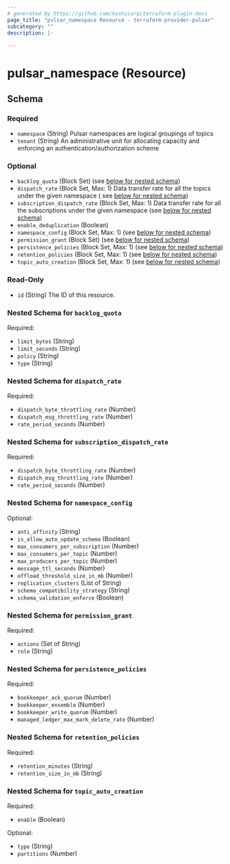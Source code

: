 ```yaml
---
# generated by https://github.com/hashicorp/terraform-plugin-docs
page_title: "pulsar_namespace Resource - terraform-provider-pulsar"
subcategory: ""
description: |-
  
---
```


# pulsar_namespace (Resource)





<!-- schema generated by tfplugindocs -->
## Schema

### Required

- `namespace` (String) Pulsar namespaces are logical groupings of topics
- `tenant` (String) An administrative unit for allocating capacity and enforcing an authentication/authorization scheme

### Optional

- `backlog_quota` (Block Set) (see [below for nested schema](#nestedblock--backlog_quota))
- `dispatch_rate` (Block Set, Max: 1) Data transfer rate for all the topics under the given namespace (
  see [below for nested schema](#nestedblock--dispatch_rate))
- `subscription_dispatch_rate` (Block Set, Max: 1) Data transfer rate for all the subscriptions under the given
  namespace (see [below for nested schema](#nestedblock--subscription_dispatch_rate))
- `enable_deduplication` (Boolean)
- `namespace_config` (Block Set, Max: 1) (see [below for nested schema](#nestedblock--namespace_config))
- `permission_grant` (Block Set) (see [below for nested schema](#nestedblock--permission_grant))
- `persistence_policies` (Block Set, Max: 1) (see [below for nested schema](#nestedblock--persistence_policies))
- `retention_policies` (Block Set, Max: 1) (see [below for nested schema](#nestedblock--retention_policies))
- `topic_auto_creation` (Block Set, Max: 1) (see [below for nested schema](#nestedblock--topic_auto_creation))

### Read-Only

- `id` (String) The ID of this resource.

<a id="nestedblock--backlog_quota"></a>
### Nested Schema for `backlog_quota`

Required:

- `limit_bytes` (String)
- `limit_seconds` (String)
- `policy` (String)
- `type` (String)


<a id="nestedblock--dispatch_rate"></a>
### Nested Schema for `dispatch_rate`

Required:

- `dispatch_byte_throttling_rate` (Number)
- `dispatch_msg_throttling_rate` (Number)
- `rate_period_seconds` (Number)

<a id="nestedblock--subscription_dispatch_rate"></a>

### Nested Schema for `subscription_dispatch_rate`

Required:

- `dispatch_byte_throttling_rate` (Number)
- `dispatch_msg_throttling_rate` (Number)
- `rate_period_seconds` (Number)

<a id="nestedblock--namespace_config"></a>
### Nested Schema for `namespace_config`

Optional:

- `anti_affinity` (String)
- `is_allow_auto_update_schema` (Boolean)
- `max_consumers_per_subscription` (Number)
- `max_consumers_per_topic` (Number)
- `max_producers_per_topic` (Number)
- `message_ttl_seconds` (Number)
- `offload_threshold_size_in_mb` (Number)
- `replication_clusters` (List of String)
- `schema_compatibility_strategy` (String)
- `schema_validation_enforce` (Boolean)


<a id="nestedblock--permission_grant"></a>
### Nested Schema for `permission_grant`

Required:

- `actions` (Set of String)
- `role` (String)


<a id="nestedblock--persistence_policies"></a>
### Nested Schema for `persistence_policies`

Required:

- `bookkeeper_ack_quorum` (Number)
- `bookkeeper_ensemble` (Number)
- `bookkeeper_write_quorum` (Number)
- `managed_ledger_max_mark_delete_rate` (Number)


<a id="nestedblock--retention_policies"></a>
### Nested Schema for `retention_policies`

Required:

- `retention_minutes` (String)
- `retention_size_in_mb` (String)

<a id="nestedblock--topic_auto_creation"></a>

### Nested Schema for `topic_auto_creation`

Required:

- `enable` (Boolean)

Optional:

- `type` (String)
- `partitions` (Number)
